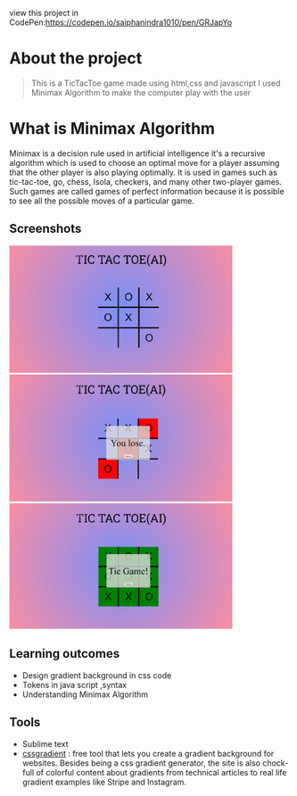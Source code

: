 view this project in CodePen:https://codepen.io/saiphanindra1010/pen/GRJapYo
# About the project    
> This is a TicTacToe game made using html,css and javascript I used Minimax Algorithm to make the computer play with the user

# What is Minimax Algorithm 
Minimax is a decision rule used in artificial intelligence it's a recursive algorithm which is used to choose an optimal move for a player assuming that the other player is also playing optimally.
It is used in games such as tic-tac-toe, go, chess, Isola, checkers, and many other two-player games.
Such games are called games of perfect information because it is possible to see all the possible moves of a particular game.

## Screenshots
>                                 
 <img src="sample images/game.png" width ="400">             <img src="sample images/lose.png" width ="400" height ="228">
    <img src="sample images/tie.png" width ="400">
## Learning outcomes

- Design gradient background in css code
- Tokens in java script ,syntax
- Understanding Minimax Algorithm

## Tools

-  Sublime text
- [cssgradient](https://cssgradient.io/) : free tool that lets you create a gradient background for websites. Besides being a css gradient generator, the site is also chock-full of colorful content about gradients from technical articles to real life gradient examples like Stripe and Instagram.


